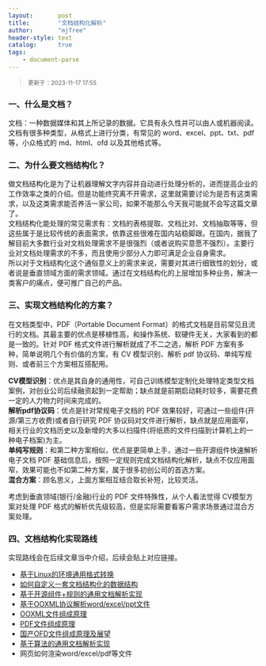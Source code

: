```yaml
---
layout:       post
title:        "文档结构化解析"
author:       "mjTree"
header-style: text
catalog:      true
tags:
    - document-parse
---
```


> <small>更新于：2023-11-17 17:55</small>


### 一、什么是文档？
文档：一种数据媒体和其上所记录的数据。它具有永久性并可以由人或机器阅读。文档有很多种类型，从格式上进行分类，有常见的 word、excel、ppt、txt、pdf 等，小众格式的 md、html、ofd 以及其他格式等。


### 二、为什么要文档结构化？
做文档结构化是为了让机器理解文字内容并自动进行处理分析的，进而提高企业的工作效率之类的介绍。但是功能终究离不开需求，这里就需要讨论为是否有这类需求，以及这类需求能否养活一家公司，如果不能那么今天我可能就不会写这篇文章了。  
文档结构化能处理的常见需求有：文档的表格提取、文档比对、文档抽取等等，但这些属于是比较传统的表面需求，依靠这些很难在国内站稳脚跟。在国内，据我了解目前大多数行业对文档处理需求不是很强烈（或者说购买意愿不强烈）。主要行业对文档处理需求的不多，而且使用少部分人力即可满足企业自身需求。  
所以对于文档结构化这个通俗意义上的需求来说，需要对其进行细致性的划分，或者说是垂直领域方面的需求领域。通过在文档结构化的上层增加多种业务，解决一类客户的痛点，便可推广自己的产品。  


### 三、实现文档结构化的方案？
在文档类型中，PDF（Portable Document Format）的格式文档是目前常见且流行的文档。其最主要的优点是移植性高，和操作系统、软硬件无关，大家看到的都是一致的。针对 PDF 格式文件进行解析就成了不二之选，解析 PDF 方案有多种，简单说明几个有价值的方案，有 CV 模型识别、解析 pdf 协议码、单纯写规则、或者前三个方案相互搭配用。  

**CV模型识别**：优点是其自身的通用性，可自己训练模型定制化处理特定类型文档案例，对创业公司后续融资起到一定帮助；缺点就是前期启动耗时较多，需要花费一定的人力物力时间来完成的。  
**解析pdf协议码**：优点是针对常规电子文档的 PDF 效果较好，可通过一些组件(开源/第三方收费)或者自行研究 PDF 协议码对文件进行解析，缺点就是应用面窄，相关行业的文档历史以及新增的大多以扫描件(将纸质的文件扫描到计算机上的一种电子档案)为主。  
**单纯写规则**：和第二种方案相似，优点是更简单上手，通过一些开源组件快速解析电子文档 PDF 基础信息后，按照一定规则完成文档结构化解析，缺点不仅应用面窄，效果可能也不如第二种方案，属于很多初创公司的首选方案。  
**混合方案**：顾名思义，上面方案相互结合取长补短，比较灵活。  

考虑到垂直领域(银行/金融)行业的 PDF 文件特殊性，从个人看法觉得 CV模型方案对处理 PDF 格式的解析优先级较高，但是实际需要看客户需求场景通过混合方案处理。  


### 四、文档结构化实现路线
实现路线会在后续文章当中介绍，后续会贴上对应链接。  

* [基于Linux的环境通用格式转换](/2023/11/08/基于linux的通用格式转换)
* [如何自定义一套文档结构化的数据结构](/2023/11/10/自定义文档结构化的数据结构)
* [基于开源组件+规则的通用文档解析实现](/2023/11/15/基于开源组件实现通用文档解析)
* [基于OOXML协议解析word/excel/ppt文件](/2023/11/25/基于ooxml协议解析office文件)
* [OOXML文件组成原理](/2023/12/14/关于ooxml协议的opc)
* [PDF文件组成原理](/2023/12/18/浅谈pdf协议码)
* [国产OFD文件组成原理及展望](/2024/01/11/国产ofd文件组成结构)
* [基于算法的通用文档解析实现](/2024/02/03/基于算法的通用文档解析实现)
* 网页如何渲染word/excel/pdf等文件

